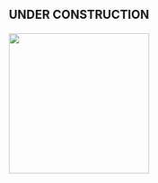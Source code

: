 
 ## <p align="center"><strong>UNDER CONSTRUCTION</strong></p>

  <p align="center"><img width="250" src="https://user-images.githubusercontent.com/81649794/219982888-c7f7f664-abf2-4209-82b6-f82eaa77f21a.png"></p>


